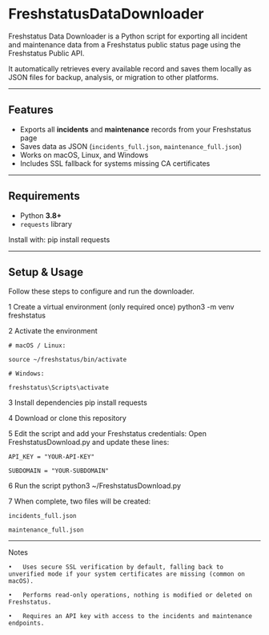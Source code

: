 # FreshstatusDataDownloader
Freshstatus Data Downloader is a Python script for exporting all incident and maintenance data from a Freshstatus public status page using the Freshstatus Public API. 

It automatically retrieves every available record and saves them locally as JSON files for backup, analysis, or migration to other platforms.

---

## Features
- Exports all **incidents** and **maintenance** records from your Freshstatus page  
- Saves data as JSON (`incidents_full.json`, `maintenance_full.json`)  
- Works on macOS, Linux, and Windows  
- Includes SSL fallback for systems missing CA certificates  

---

## Requirements
- Python **3.8+**
- `requests` library

Install with:
pip install requests

---

## Setup & Usage

Follow these steps to configure and run the downloader.

1  Create a virtual environment (only required once)
    python3 -m venv freshstatus

2 Activate the environment

    # macOS / Linux:

	source ~/freshstatus/bin/activate
    
	# Windows:
    
	freshstatus\Scripts\activate

3 Install dependencies
    pip install requests

4 Download or clone this repository

5 Edit the script and add your Freshstatus credentials:
    Open FreshstatusDownload.py and update these lines:
	
    API_KEY = "YOUR-API-KEY"
    
	SUBDOMAIN = "YOUR-SUBDOMAIN"

6 Run the script
    python3 ~/FreshstatusDownload.py

7 When complete, two files will be created:

    incidents_full.json

	maintenance_full.json

---

Notes
	
	•	Uses secure SSL verification by default, falling back to unverified mode if your system certificates are missing (common on macOS).
	
	•	Performs read-only operations, nothing is modified or deleted on Freshstatus.
	
	•	Requires an API key with access to the incidents and maintenance endpoints.
